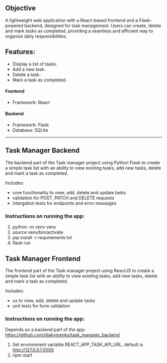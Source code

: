 ## Objective
A lightweight web application with a React-based frontend and a Flask-powered backend, designed for task management. Users can create, delete and mark tasks as completed, providing a seamless and efficient way to organize daily responsibilities.

## Features:

* Display a list of tasks.
* Add a new task.
* Delete a task.
* Mark a task as completed.

#### Frontend

* Framework: React

#### Backend

* Framework: Flask
* Database: SQLite

_________________________________________________________________________________________________________________________________

## Task Manager Backend
The backend part of the Task manager project using Python Flask to create a simple task list with an ability to view existing tasks, add new tasks, delete and mark a task as completed. 

Includes:
- core functionality to view, add, delete and update tasks
- validation for POST, PATCH and DELETE requests
- intergation tests for endpoints and error messages

### Instructions on running the app:
1. python -m venv venv
2. source venv/bin/activate
3. pip install -r requirements.txt
4. flask run

## Task Manager Frontend
The frontend part of the Task manager project using ReactJS to create a simple task list with an ability to view existing tasks, add new tasks, delete and mark a task as completed.

Includes:
- ux to view, add, delete and update tasks
- unit tests for form validation

### Instructions on running the app:
Depends on a backend part of the app: https://github.com/diakymenko/task_manager_backend
1. Set environment variable REACT_APP_TASK_API_URL, default is http://127.0.0.1:5000
2. npm start
